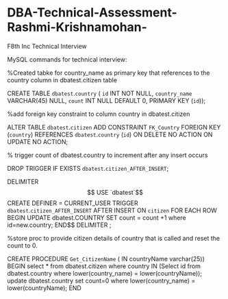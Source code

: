 # DBA-Technical-Assessment-Rashmi-Krishnamohan-
F8th Inc Technical Interview

MySQL commands for technical interview:

%Created tabke for country_name as primary key that references to the country column in dbatest.citizen table 

CREATE TABLE `dbatest`.`country` (
  `id` INT NOT NULL,
  `country_name` VARCHAR(45) NULL,
  `count` INT NULL DEFAULT 0,
  PRIMARY KEY (`id`));
  
  %add foreign key constraint to column country in dbatest.citizen 
  
  ALTER TABLE `dbatest`.`citizen` 
ADD CONSTRAINT `FK_Country`
  FOREIGN KEY (`country`)
  REFERENCES `dbatest`.`country` (`id`)
  ON DELETE NO ACTION
  ON UPDATE NO ACTION;
  
  
  % trigger count of dbatest.country to increment after any insert occurs
  
  DROP TRIGGER IF EXISTS `dbatest`.`citizen_AFTER_INSERT`;

DELIMITER $$
USE `dbatest`$$
CREATE DEFINER = CURRENT_USER TRIGGER `dbatest`.`citizen_AFTER_INSERT` AFTER INSERT ON `citizen` FOR EACH ROW
BEGIN
	UPDATE dbatest.COUNTRY SET count = count +1  where id=new.country;
END$$
DELIMITER ;


%store proc to provide citizen details of country that is called and reset the count to 0.

CREATE PROCEDURE `Get_CitizenName` ( IN countryName varchar(25))
BEGIN
select * from dbatest.citizen where country IN 
(Select id from dbatest.country where lower(country_name) = lower(countryName));
update dbatest.country set count=0 where lower(country_name) = lower(countryName);
END
